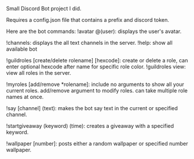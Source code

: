 Small Discord Bot project I did.

Requires a config.json file that contains a prefix and discord token.

Here are the bot commands: 
!avatar @(user): displays the user's avatar.

!channels: displays the all text channels in the server.
!help: show all available bot 

!guildroles [create/delete rolename] [hexcode]: create or delete a role, can enter optional hexcode after name for specific role color.
!guildroles view: view all roles in the server.

!myroles [add/remove *rolename]: include no arguments to show all your current roles. add/remove argument to modify roles. can take multiple role names at once.

!say [channel] (text): makes the bot say text in the current or specified channel.

!startgiveaway (keyword) (time): creates a giveaway with a specified keyword.

!wallpaper [number]: posts either a random wallpaper or specified number wallpaper.
